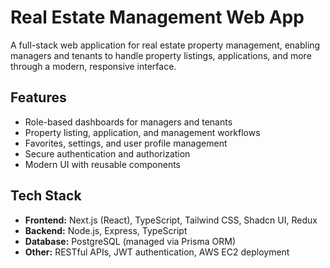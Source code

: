 # Real Estate Management Web App

A full-stack web application for real estate property management, enabling managers and tenants to handle property listings, applications, and more through a modern, responsive interface.

## Features

- Role-based dashboards for managers and tenants
- Property listing, application, and management workflows
- Favorites, settings, and user profile management
- Secure authentication and authorization
- Modern UI with reusable components

## Tech Stack

- **Frontend:** Next.js (React), TypeScript, Tailwind CSS, Shadcn UI, Redux
- **Backend:** Node.js, Express, TypeScript
- **Database:** PostgreSQL (managed via Prisma ORM)
- **Other:** RESTful APIs, JWT authentication, AWS EC2 deployment
